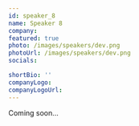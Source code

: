 ```yaml
---
id: speaker_8
name: Speaker 8
company: 
featured: true
photo: /images/speakers/dev.png
photoUrl: /images/speakers/dev.png
socials:

shortBio: ''
companyLogo:
companyLogoUrl:
---
```


Coming soon...
